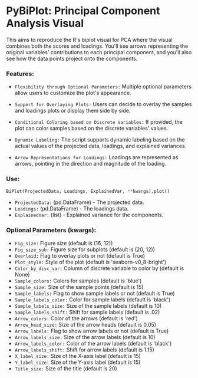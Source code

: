 # PyBiPlot: Principal Component Analysis Visual

This aims to reproduce the R's biplot visual for PCA where the visual combines both the scores and loadings. You'll see arrows representing the original variables' contributions to each principal component, and you'll also see how the data points project onto the components.

### Features:

- `Flexibility through Optional Parameters:` Multiple optional parameters allow users to customize the plot's appearance.

- `Support for Overlaying Plots:` Users can decide to overlay the samples and loadings plots or display them side by side.

- `Conditional Coloring based on Discrete Variables:` If provided, the plot can color samples based on the discrete variables' values.

- `Dynamic Labeling:` The script supports dynamic labeling based on the actual values of the projected data, loadings, and explained variances.

- `Arrow Representations for Loadings:` Loadings are represented as arrows, pointing in the direction and magnitude of the loading.

### Use:

```python
BiPlot(ProjectedData, Loadings, ExplainedVar, **kwargs).plot()
```

- `ProjectedData:` (pd.DataFrame) - The projected data.
- `Loadings:` (pd.DataFrame) - The loadings data.
- `ExplainedVar:` (list) - Explained variance for the components.

### Optional Parameters (kwargs):

- `Fig_size:` Figure size (default is (16, 12))
- `Fig_size_sub:` Figure size for subplots (default is (20, 12))
- `Overlaid:` Flag to overlay plots or not (default is True)
- `Plot_style:` Style of the plot (default is 'seaborn-v0_8-bright')
- `Color_by_disc_var:` Column of discrete variable to color by (default is None)
- `Sample_colors:` Colors for samples (default is 'blue')
- `Sample_size:` Size of the sample points (default is 15)
- `Sample_labels:` Flag to show sample labels or not (default is True)
- `Sample_labels_color:` Color for sample labels (default is 'black')
- `Sample_labels_size:` Size of the sample labels (default is 10)
- `Sample_labels_shift:` Shift for sample labels (default is .02)
- `Arrow_colors:` Color of the arrows (default is 'red')
- `Arrow_head_size:` Size of the arrow heads (default is 0.05)
- `Arrow_labels:` Flag to show arrow labels or not (default is True)
- `Arrow_labels_size:` Size of the arrow labels (default is 10)
- `Arrow_labels_color:` Color of the arrow labels (default is 'black')
- `Arrow_labels_shift:` Shift for arrow labels (default is 1.15)
- `X_label_size:` Size of the X-axis label (default is 15)
- `Y_label_size:` Size of the Y-axis label (default is 15)
- `Title_size:` Size of the title (default is 20)